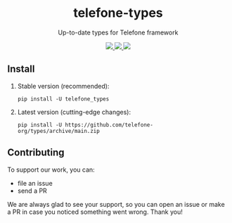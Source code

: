 <h1 align="center">telefone-types</h1>

<p align="center">Up-to-date types for Telefone framework</p>

<p align="center">
    <a href="https://pypi.org/project/telefone-types">
        <img src="https://img.shields.io/pypi/v/telefone_types?label=Current version&style=flat-square">
    </a>
    <a href="https://core.telegram.org/bots/api">
        <img src="https://img.shields.io/badge/API%20coverage-Up%20to%206.0%20(inclusively)-red.svg?style=flat-square">
    </a>
    <a href="https://github.com/telefone-org/types/blob/main/LICENSE">
        <img src="https://img.shields.io/pypi/l/telefone-types?label=License&style=flat-square">
    </a>
</p>

## Install

1) Stable version (recommended):

    ```shell script
    pip install -U telefone_types
    ```

2) Latest version (cutting-edge changes):

    ```shell script
    pip install -U https://github.com/telefone-org/types/archive/main.zip
    ```

## Contributing

To support our work, you can:

- file an issue
- send a PR

We are always glad to see your support, so you can open an issue or make a PR in case you noticed something went wrong. Thank you!


